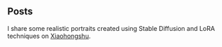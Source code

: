 ## Posts

I share some realistic portraits created using Stable Diffusion and LoRA techniques on [Xiaohongshu](https://www.xiaohongshu.com/user/profile/61a6b6c90000000021024c90/).
